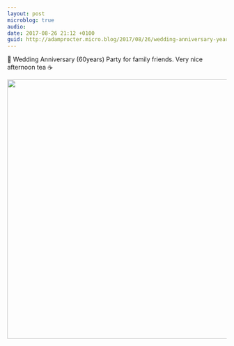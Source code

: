 ```yaml
---
layout: post
microblog: true
audio: 
date: 2017-08-26 21:12 +0100
guid: http://adamprocter.micro.blog/2017/08/26/wedding-anniversary-years.html
---
```

💎 Wedding Anniversary (60years) Party for family friends. Very nice afternoon tea ☕️

<img src="http://discursive.adamprocter.co.uk/uploads/2017/59c44cf90b.jpg" width="600" height="596" />
